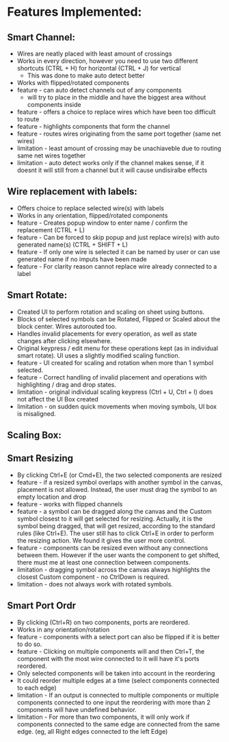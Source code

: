 # Features Implemented: 

## Smart Channel: 
* Wires are neatly placed with least amount of crossings 
* Works in every direction, however you need to use two different shortcuts (CTRL + H) for horizontal (CTRL + J) for vertical 
    * This was done to make auto detect better
* Works with flipped/rotated components
* feature - can auto detect channels out of any components 
    * will try to place in the middle and have the biggest area without components inside
* feature - offers a choice to replace wires which have been too difficult to route
* feature - highlights components that form the channel
* feature - routes wires originating from the same port together (same net wires)
* limitation - least amount of crossing may be unachiaveble due to routing same net wires together 
* limitation - auto detect works only if the channel makes sense, if it doesnt it will still from a channel but it will cause undisiralbe effects

## Wire replacement with labels:
* Offers choice to replace selected wire(s) with labels
* Works in any orientation, flipped/rotated components
* feature - Creates popup window to enter name / confirm the replacement (CTRL + L)
* feature - Can be forced to skip popup and just replace wire(s) with auto generated name(s) (CTRL + SHIFT + L)
* feature - If only one wire is selected it can be named by user or can use generated name if no imputs have been made
* feature - For clarity reason cannot replace wire already connected to a label

## Smart Rotate:
* Created UI to perform rotation and scaling on sheet using buttons. 
* Blocks of selected symbols can be Rotated, Flipped or Scaled about the block center. Wires autorouted too.
* Handles invalid placements for every operation, as well as state changes after clicking elsewhere.
* Original keypress / edit menu for these operations kept (as in individual smart rotate). UI uses a slightly modified scaling function.
* feature - UI created for scaling and rotation when more than 1 symbol selected.
* feature - Correct handling of invalid placement and operations with highlighting / drag and drop states.
* limitation - original individual scaling keypress (Ctrl + U, Ctrl + I) does not affect the UI Box created
* limitation - on sudden quick movements when moving symbols, UI box is misaligned.

## Scaling Box:

## Smart Resizing
* By clicking Ctrl+E (or Cmd+E), the two selected components are resized
* feature - if a resized symbol overlaps with another symbol in the canvas, placement is not allowed. Instead, the user must drag the symbol to an empty location and drop
* feature - works with flipped channels
* feature - a symbol can be dragged along the canvas and the Custom symbol closest to it will get selected for resizing. Actually, it is the symbol being dragged, that will get resized, according to the standard rules (like Ctrl+E). The user still has to click Ctrl+E in order to perform the resizing action. We found it gives the user more control.
* feature - components can be resized even without any connections between them. However if the user wants the component to get shifted, there must me at least one connection between components.
* limitation - dragging symbol across the canvas always highlights the closest Custom component - no CtrlDown is required.
* limitation - does not always work with rotated symbols.

## Smart Port Ordr
* By clicking (Ctrl+R) on two components, ports are reordered.
* Works in any orientation/rotation
* feature - components with a select port can also be flipped if it is better to do so.
* feature - Clicking on multiple components will and then Ctrl+T, the component with the most wire connected to it will have it's ports reordered.
* Only selected components will be taken into account in the reordering
* It could reorder multiple edges at a time (select components connected to each edge)
* limitation - If an output is connected to multiple components or multiple components connected to one input the reordering with more than 2 components will have 
undefined behavior.
* limitation - For more than two components, it will only work if components connected to the same edge are connected from the same edge. (eg, all Right edges connected to the left Edge)


